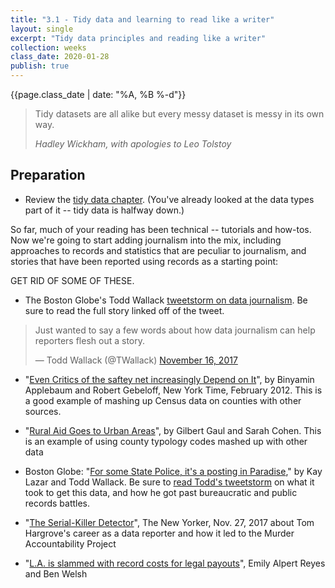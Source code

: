 ```yaml
---
title: "3.1 - Tidy data and learning to read like a writer"
layout: single
excerpt: "Tidy data principles and reading like a writer"
collection: weeks
class_date: 2020-01-28
publish: true
---
```


{{page.class_date | date: "%A, %B %-d"}}

> Tidy datasets are all alike but every messy dataset is messy in its own way.
>
> <cite>Hadley Wickham, with apologies to Leo Tolstoy</cite>

## Preparation

* Review the [tidy data chapter]({{site.cdocs}}/excel/xlguides/xl-tidydata). (You've already looked at the data types part of it -- tidy data is halfway down.)

So far, much of your reading has been technical -- tutorials and how-tos. Now we're going to start adding journalism into the mix, including approaches to records and statistics that are peculiar to journalism, and stories that have been reported using records as a starting point:

GET RID OF SOME OF THESE.

* The Boston Globe's Todd Wallack [tweetstorm on data journalism](https://twitter.com/TWallack/status/931175887269134336). Be sure to read the full story linked off of the tweet.

<blockquote class="twitter-tweet"><p lang="en" dir="ltr">Just wanted to say a few words about how data journalism can help reporters flesh out a story.</p>&mdash; Todd Wallack (@TWallack) <a href="https://twitter.com/TWallack/status/931175887269134336?ref_src=twsrc%5Etfw">November 16, 2017</a></blockquote> <script async src="https://platform.twitter.com/widgets.js" charset="utf-8"></script>

* "[Even Critics of the saftey net increasingly Depend on It](http://archive.nytimes.com/www.nytimes.com/2012/02/12/us/even-critics-of-safety-net-increasingly-depend-on-it.html)", by Binyamin Applebaum and Robert Gebeloff, New York Time, February 2012. This is a good example of mashing up Census data on counties with other sources.

* "[Rural Aid Goes to Urban Areas]({{site.baseurl}}/assets/docs/rural_development.pdf)", by Gilbert Gaul and Sarah Cohen. This is an example of using county typology codes mashed up with other data

* Boston Globe: "[For some State Police, it's a posting in Paradise](https://www.bostonglobe.com/metro/2018/07/14/for-some-state-police-posting-paradise/OAQmtHaFtLZr0Mt8faPQKM/story.html)," by Kay Lazar and Todd Wallack. Be sure to [read Todd's tweetstorm](https://mobile.twitter.com/TWallack/status/1025346534471348225) on what it took to get this data, and how he got past bureaucratic and public records battles.

* "[The Serial-Killer Detector](https://www.newyorker.com/magazine/2017/11/27/the-serial-killer-detector)", The New Yorker, Nov. 27, 2017 about Tom Hargrove's career as a data reporter and how it led to the Murder Accountability Project

* "[L.A. is slammed with record costs for legal payouts](http://www.latimes.com/local/lanow/la-me-ln-city-payouts-20180627-story.html)", Emily Alpert Reyes and Ben Welsh
